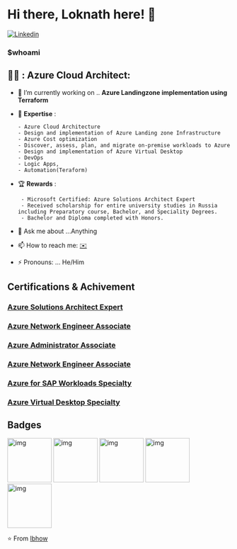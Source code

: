 # Hi there, Loknath  here! 👋

[![Linkedin](https://img.shields.io/badge/-LinkedIn-blue?style=flat&logo=Linkedin&logoColor=white)](https://www.linkedin.com/in/loknath-bhowmik-75079575/)




<h3 <b text-align: center> $whoami </b></h3>


## :man_technologist: : Azure Cloud Architect:
      
- 🔭 I’m currently working on .. **Azure Landingzone implementation using Terraform**
-  :blue_book: **Expertise** :
  
       - Azure Cloud Architecture
       - Design and implementation of Azure Landing zone Infrastructure
       - Azure Cost optimization
       - Discover, assess, plan, and migrate on-premise workloads to Azure
       - Design and implementation of Azure Virtual Desktop
       - DevOps 
       - Logic Apps,
       - Automation(Teraform)   

- :trophy: **Rewards** :
  
       - Microsoft Certified: Azure Solutions Architect Expert 
       - Received scholarship for entire university studies in Russia including Preparatory course, Bachelor, and Speciality Degrees.  
       - Bachelor and Diploma completed with Honors.

- 💬 Ask me about ...Anything
- 📫 How to reach me: [:envelope:](mailto:bh.loknath@gmail.com)
- ⚡ Pronouns: ... He/Him




## Certifications & Achivement

<h3> <a href = "https://learn.microsoft.com/api/credentials/share/en-us/LoknathBhowmik-2066/6C600A94F849DF7A?sharingId=AA9C020A243A36FA" target="_blank" >  Azure Solutions Architect Expert </a></h3>
<h3> <a href = "https://learn.microsoft.com/api/credentials/share/en-us/LoknathBhowmik-2066/D674FC68B3C2F551?sharingId=AA9C020A243A36FA" target="_blank" >  Azure Network Engineer Associate </a></h3>
<h3> <a href = "https://learn.microsoft.com/api/credentials/share/en-us/LoknathBhowmik-2066/6C600A94F849DF7A?sharingId=AA9C020A243A36FA" target="_blank" > Azure Administrator Associate </a></h3>
<h3> <a href = "https://learn.microsoft.com/api/credentials/share/en-us/LoknathBhowmik-2066/4456EBA6A57CFF94?sharingId=AA9C020A243A36FA" target="_blank" >  Azure Network Engineer Associate </a></h3>
<h3> <a href = "https://learn.microsoft.com/api/credentials/share/en-us/LoknathBhowmik-2066/6C600A94F849DF7A?sharingId=AA9C020A243A36FA" target="_blank" > Azure for SAP Workloads Specialty </a></h3>
<h3> <a href = "https://learn.microsoft.com/api/credentials/share/en-us/LoknathBhowmik-2066/6C600A94F849DF7A?sharingId=AA9C020A243A36FA" target="_blank" >  Azure Virtual Desktop Specialty </a></h3>


## Badges 

<img src="https://learn.microsoft.com/de-de/media/learn/certification/badges/microsoft-certified-expert-badge.svg" alt="img" width="100"/> <img src="https://learn.microsoft.com/de-de/media/learn/certification/badges/microsoft-certified-associate-badge.svg" alt="img" width="100"/> <img src="https://learn.microsoft.com/en-us/media/learn/certification/badges/microsoft-certified-associate-badge.svg" alt="img" width="100"/> <img src="https://learn.microsoft.com/hu-hu/media/learn/certification/badges/microsoft-certified-specialty-badge.svg" alt="img" width="100"/> <img src="https://learn.microsoft.com/hu-hu/media/learn/certification/badges/microsoft-certified-specialty-badge.svg" alt="img" width="100"/> <a href = "https://learn.microsoft.com/en-us/users/loknathbhowmik-2066/credentials/certification/azure-virtual-desktop-specialty" target="_blank" > </a>




⭐️ From [lbhow](https://github.com/lbhow)




